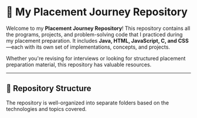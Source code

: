 # 🚀 My Placement Journey Repository  

Welcome to my **Placement Journey Repository**! This repository contains all the programs, projects, and problem-solving code that I practiced during my placement preparation. It includes **Java, HTML, JavaScript, C, and CSS**—each with its own set of implementations, concepts, and projects.

Whether you're revising for interviews or looking for structured placement preparation material, this repository has valuable resources.

---

## 📂 Repository Structure  

The repository is well-organized into separate folders based on the technologies and topics covered.  

